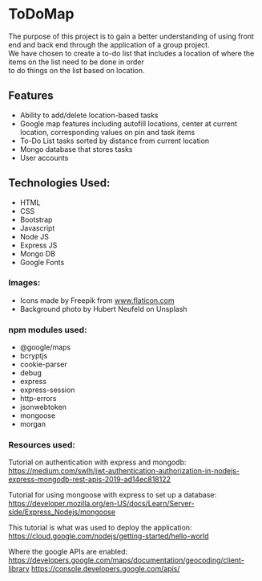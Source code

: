 # ToDoMap  
The purpose of this project is to gain a better understanding of using front end and back end through the application of a group project.  
We have chosen to create a to-do list that includes a location of where the items on the list need to be done in order  
to do things on the list based on location.

## Features
- Ability to add/delete location-based tasks
- Google map features including autofill locations, center at current location, corresponding values on pin and task items
- To-Do List tasks sorted by distance from current location
- Mongo database that stores tasks
- User accounts

## Technologies Used:
- HTML
- CSS
- Bootstrap
- Javascript
- Node JS
- Express JS
- Mongo DB
- Google Fonts

### Images:
- Icons made by Freepik from www.flaticon.com
- Background photo by Hubert Neufeld on Unsplash

### npm modules used:
- @google/maps
- bcryptjs
- cookie-parser
- debug
- express
- express-session
- http-errors
- jsonwebtoken
- mongoose
- morgan

### Resources used:
Tutorial on authentication with express and mongodb:
https://medium.com/swlh/jwt-authentication-authorization-in-nodejs-express-mongodb-rest-apis-2019-ad14ec818122

Tutorial for using mongoose with express to set up a database: 
https://developer.mozilla.org/en-US/docs/Learn/Server-side/Express_Nodejs/mongoose

This tutorial is what was used to deploy the application: 
https://cloud.google.com/nodejs/getting-started/hello-world

Where the google APIs are enabled:
https://developers.google.com/maps/documentation/geocoding/client-library
https://console.developers.google.com/apis/
